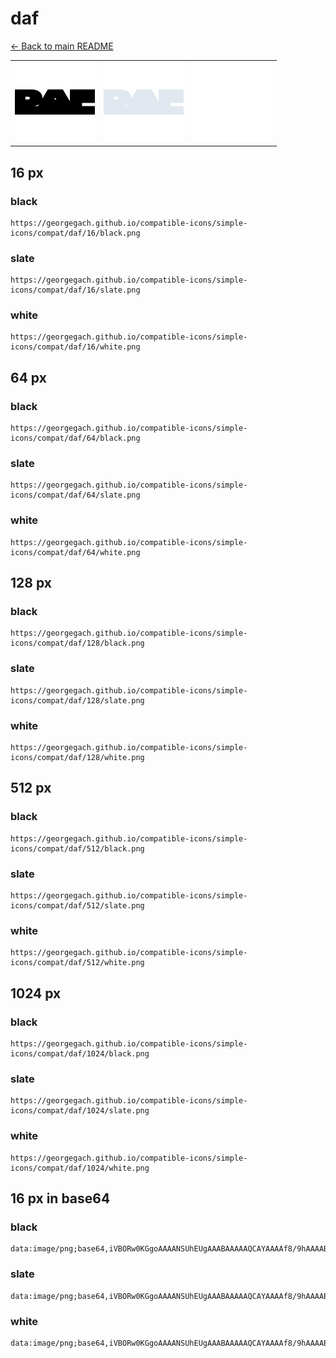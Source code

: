 # daf

[← Back to main README](../../README.md)

<table><tr>
  <td><img src="./128/black.png" width="128" alt="daf black icon" /></td>
  <td><img src="./128/slate.png" width="128" alt="daf slate icon" /></td>
  <td><img src="./128/white.png" width="128" alt="daf white icon" /></td>
</tr></table>

## 16 px

### black
```
https://georgegach.github.io/compatible-icons/simple-icons/compat/daf/16/black.png
```

### slate
```
https://georgegach.github.io/compatible-icons/simple-icons/compat/daf/16/slate.png
```

### white
```
https://georgegach.github.io/compatible-icons/simple-icons/compat/daf/16/white.png
```

## 64 px

### black
```
https://georgegach.github.io/compatible-icons/simple-icons/compat/daf/64/black.png
```

### slate
```
https://georgegach.github.io/compatible-icons/simple-icons/compat/daf/64/slate.png
```

### white
```
https://georgegach.github.io/compatible-icons/simple-icons/compat/daf/64/white.png
```

## 128 px

### black
```
https://georgegach.github.io/compatible-icons/simple-icons/compat/daf/128/black.png
```

### slate
```
https://georgegach.github.io/compatible-icons/simple-icons/compat/daf/128/slate.png
```

### white
```
https://georgegach.github.io/compatible-icons/simple-icons/compat/daf/128/white.png
```

## 512 px

### black
```
https://georgegach.github.io/compatible-icons/simple-icons/compat/daf/512/black.png
```

### slate
```
https://georgegach.github.io/compatible-icons/simple-icons/compat/daf/512/slate.png
```

### white
```
https://georgegach.github.io/compatible-icons/simple-icons/compat/daf/512/white.png
```

## 1024 px

### black
```
https://georgegach.github.io/compatible-icons/simple-icons/compat/daf/1024/black.png
```

### slate
```
https://georgegach.github.io/compatible-icons/simple-icons/compat/daf/1024/slate.png
```

### white
```
https://georgegach.github.io/compatible-icons/simple-icons/compat/daf/1024/white.png
```

## 16 px in base64

### black
```
data:image/png;base64,iVBORw0KGgoAAAANSUhEUgAAABAAAAAQCAYAAAAf8/9hAAAABmJLR0QA/wD/AP+gvaeTAAAAlUlEQVQ4je3QOw4BARDG8Z8gouQwDuEATuA8Wq1Go9FrOIMjbCEhHtlgvRKrmU1Eudr9VzPffPPIUPE3NUy+8hRzrDBAP/Q1Rhij/TvkjSv2uOOAIRI8ccYOPWyQh5YiKwZsMQ3jC7fQj2HO44ok4kcse9ZwQhOtiN/o4IJumLOoF81LLIofZLG1DPUGZiWbxbUV//IBA7IvZJwLsfQAAAAASUVORK5CYII=
```

### slate
```
data:image/png;base64,iVBORw0KGgoAAAANSUhEUgAAABAAAAAQCAYAAAAf8/9hAAAABmJLR0QA/wD/AP+gvaeTAAAA1klEQVQ4je2QoU7DcByEv/t3TbNkgmJgYrwNhqB5FRyPgMWiMaAJyXgG8BNFrATRLhlrCsvvEIQEbLH73Im7Sz7Y8W9ULZvrn2CnVVLczqbl42LZno3wCQCJp6OD8rJ6ba8Ij/8MvNSrCKIT6rAmyO/KOPeWC6RDcC/osE6d4g5rCl4jBXauqm5D6M3yA+ZYqAyzlVxgWuQcNAE/C+0ZZpgPJBsnVXXbCHKjQrgJCEwJXkvax/TABrkAGegl5gH33w7qZgP6HOgwG2FuwIPaKVMMPN7xmy8ZWWM+Q8xGkQAAAABJRU5ErkJggg==
```

### white
```
data:image/png;base64,iVBORw0KGgoAAAANSUhEUgAAABAAAAAQCAYAAAAf8/9hAAAABmJLR0QA/wD/AP+gvaeTAAAAsklEQVQ4je2QO04CYRhFzyeSiQkF2LsNdmDDAlgB66G1paahNya4BtgBBYVCxgk6kUfmUPCTQAvtnO5+j5ubCzV3E+roQhfAJCI+1T7QS/NZRAzVN+DpykGt1D91pf6ra3WgLtSdulG/1K669MRGLdQy1Ar4Bj6AV6ADHIAM+AGaQAuYA23gBdgBAg+h5ukoA3KgSia/wDOwBcq0N+kp8H7uoAT2N3bYeATGNz6T0tbcyxEcuWo/IG/yFgAAAABJRU5ErkJggg==
```


